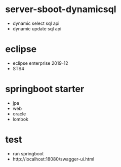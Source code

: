# server-sboot-dynamicsql 
- dynamic select sql api
- dynamic update sql api

# eclipse
- eclipse enterprise 2019-12
- STS4

# springboot starter
  - jpa
  - web
  - oracle
  - lombok

# test
- run springboot
- http://localhost:18080/swagger-ui.html
	